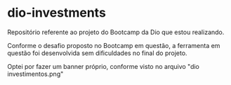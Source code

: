 # dio-investments
Repositório referente ao projeto do Bootcamp da Dio que estou realizando.

Conforme o desafio proposto no Bootcamp em questão, a ferramenta em questão foi desenvolvida sem dificuldades no final do projeto.

Optei por fazer um banner próprio, conforme visto no arquivo "dio investimentos.png"
